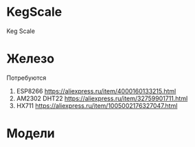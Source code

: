 # KegScale
Keg Scale


# Железо
Потребуются 
  1. ESP8266        https://aliexpress.ru/item/4000160133215.html
  2. AM2302 DHT22   https://aliexpress.ru/item/32759901711.html
  3. HX711          https://aliexpress.ru/item/1005002176327047.html


# Модели

